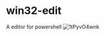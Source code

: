 # win32-edit
A editor for powershell
![1tPyvO4wnk](https://user-images.githubusercontent.com/58314490/103376586-a64aa800-4aa2-11eb-8dff-d9d6cb0d2b9e.gif)
